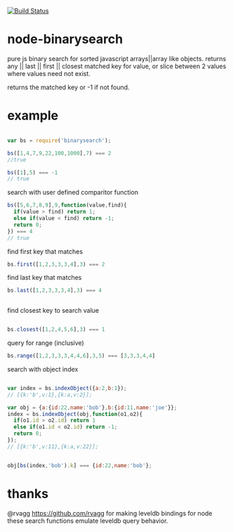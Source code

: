 
[![Build Status](https://secure.travis-ci.org/soldair/node-binarysearch.png)](http://travis-ci.org/soldair/node-binarysearch)

node-binarysearch
=================

pure js binary search for sorted javascript arrays||array like objects. returns any || last || first || closest matched key for value, or slice between 2 values where values need not exist.

returns the matched key or -1 if not found.

example
=======

```js

var bs = require('binarysearch');

bs([1,4,7,9,22,100,1000],7) === 2
//true

bs([1],5) === -1
// true

```

search with user defined comparitor function

```js
bs([5,6,7,8,9],9,function(value,find){
  if(value > find) return 1;
  else if(value < find) return -1;
  return 0;
}) === 4
// true

```

find first key that matches

```js
bs.first([1,2,3,3,3,4],3) === 2

```

find last key that matches

```js
bs.last([1,2,3,3,3,4],3) === 4
 
```

find closest key to search value

```js

bs.closest([1,2,4,5,6],3) === 1

```

query for range (inclusive)

```js
bs.range([1,2,3,3,3,4,4,6],3,5) === [3,3,3,4,4]

```

search with object index

```js

var index = bs.indexObject({a:2,b:1});
// [{k:'b',v:1},{k:a,v:2}];

var obj = {a:{id:22,name:'bob'},b:{id:11,name:'joe'}};
index = bs.indexObject(obj,function(o1,o2){
  if(o1.id > o2.id) return 1
  else if(o1.id < o2.id) return -1;
  return 0; 
});
// [{k:'b',v:11},{k:a,v:22}];


obj[bs(index,'bob').k] === {id:22,name:'bob'};

```



thanks
======

@rvagg https://github.com/rvagg for making leveldb bindings for node these search functions emulate leveldb query behavior.


